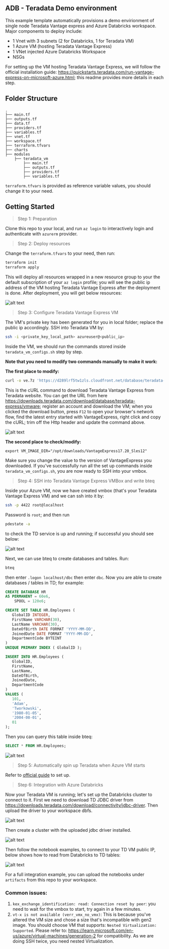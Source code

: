 ## ADB - Teradata Demo environment

This example template automatically provisions a demo envirionment of single node Teradata Vantage express and Azure Databricks workspace. Major components to deploy include:
- 1 Vnet with 3 subnets (2 for Databricks, 1 for Teradata VM)
- 1 Azure VM (hosting Teradata Vantage Express)
- 1 VNet injected Azure Databricks Workspace
- NSGs

For setting up the VM hosting Teradata Vantage Express, we will follow the official installation guide: https://quickstarts.teradata.com/run-vantage-express-on-microsoft-azure.html; this readme provides more details in each step.

## Folder Structure
    .
    ├── main.tf
    ├── outputs.tf
    ├── data.tf
    ├── providers.tf
    ├── variables.tf
    ├── vnet.tf
    ├── workspace.tf
    ├── terraform.tfvars
    ├── charts
    ├── modules
        ├── teradata_vm
            ├── main.tf
            ├── outputs.tf      
            ├── providers.tf
            ├── variables.tf

`terraform.tfvars` is provided as reference variable values, you should change it to your need.

## Getting Started

> Step 1: Preparation

Clone this repo to your local, and run `az login` to interactively login and authenticate with `azurerm` provider.

> Step 2: Deploy resources

Change the `terraform.tfvars` to your need, then run:
```bash
terraform init
terraform apply
```
This will deploy all resources wrapped in a new resource group to your the default subscription of your `az login` profile; you will see the public ip address of the VM hosting Teradata Vantage Express after the deployment is done. After deployment, you will get below resources:

![alt text](./charts/resources.png?raw=true)

> Step 3: Configure Teradata Vantage Express VM

The VM's private key has been generated for you in local folder; replace the public ip accordingly. SSH into Teradata VM by:
```bash
ssh -i <private_key_local_path> azureuser@<public_ip>
```

Inside the VM, we should run the commands stored inside `teradata_vm_configs.sh` step by step. 

**Note that you need to modify two commands manually to make it work:**

**The first place to modify:**

```bash
curl -o ve.7z 'https://d289lrf5tw1zls.cloudfront.net/database/teradata-express/VantageExpress17.20_Sles12_20220819081111.7z?Expires=1673417382&Signature=tiXioXzo0wg53m6ELyXenLwOeWPZFeYV4rAZIM3qw886SkkK67Pb8mHCr~jHza7FTrMfeZXTXtnis4x7WEbXsmQCfkRo2~zv97n9oE1kDiOVYRt7b61xORtPJPyVKMUs4mbebgJEl8gOAO-wqIWSmBs~mA4wZyb2X63dHcE70R2wyFHwwiiZzlcC-bb7wYuZe0emT4aTeGW6ndXXEKvGSK~OCIXx5uLNqboRAaIS0BksEOl8HjP6iYurue~kNkIGtlG3rW~XtBkfvL7hpTPG7RF1z7zvG1XXtMyxMfLXu-lt4JnCl4jodjGD8iszh6LZ28TubyIXz1y9kBYF-aq3mQ__&Key-Pair-Id=xxxxxxxx'
```

This is the cURL command to download Teradata Vantage Express from Teradata website. You can get the URL from here https://downloads.teradata.com/download/database/teradata-express/vmware; register an account and download the VM; when you clicked the download button, press `F12` to open your browser's network flow, find the latest entry started with VantageExpress, right click and copy the cURL; trim off the Http header and update the command above.

![alt text](./charts/cURL.png?raw=true)

**The second place to check/modify:**

`export VM_IMAGE_DIR="/opt/downloads/VantageExpress17.20_Sles12"`

Make sure you change the value to the version of VantageExpress you downloaded. If you've successfully run all the set up commands inside `teradata_vm_configs.sh`, you are now ready to SSH into your vmbox. 

> Step 4: SSH into Teradata Vantage Express VMBox and write bteq

Inside your Azure VM, now we have created vmbox (that's your Teradata Vantage Express VM) and we can ssh into it by:

```bash
ssh -p 4422 root@localhost
```
Password is `root`; and then run
```bash
pdestate -a
```
to check the TD service is up and running; if successful you should see below:

![alt text](./charts/validate-td-running.png?raw=true)

Next, we can use bteq to create databases and tables. Run:
```bash
bteq
```
then enter
`.logon localhost/dbc`
then enter `dbc`.
Now you are able to create databases / tables in TD; for example:

```sql
CREATE DATABASE HR
AS PERMANENT = 60e6,
    SPOOL = 120e6;
```

```sql
CREATE SET TABLE HR.Employees (
   GlobalID INTEGER,
   FirstName VARCHAR(30),
   LastName VARCHAR(30),
   DateOfBirth DATE FORMAT 'YYYY-MM-DD',
   JoinedDate DATE FORMAT 'YYYY-MM-DD',
   DepartmentCode BYTEINT
)
UNIQUE PRIMARY INDEX ( GlobalID );
```

```sql
INSERT INTO HR.Employees (
   GlobalID,
   FirstName,
   LastName,
   DateOfBirth,
   JoinedDate,
   DepartmentCode
)
VALUES (
   101,
   'Adam',
   'Tworkowski',
   '1980-01-05',
   '2004-08-01',
   01
);
```

Then you can query this table inside bteq:
```sql
SELECT * FROM HR.Employees;
```

![alt text](./charts/td-vm-bteq.png?raw=true)

> Step 5: Automatically spin up Teradata when Azure VM starts

Refer to [official guide](https://quickstarts.teradata.com/run-vantage-express-on-microsoft-azure.html#_optional_setup) to set up.

> Step 6: Integration with Azure Databricks

Now your Teradata VM is running; let's set up the Databricks cluster to connect to it. First we need to download TD JDBC driver from https://downloads.teradata.com/download/connectivity/jdbc-driver. Then upload the driver to your workspace dbfs.

![alt text](./charts/upload-driver.png?raw=true)

Then create a cluster with the uploaded jdbc driver installed.

![alt text](./charts/cluster.png?raw=true)

Then follow the notebook examples, to connect to your TD VM public IP, below shows how to read from Databricks to TD tables:

![alt text](./charts/adb-connection.png?raw=true)

For a full integration example, you can upload the notebooks under `artifacts` from this repo to your workspace.

### Common issues:

1. `kex_exchange_identification: read: Connection reset by peer`: you need to wait for the vmbox to start, try again in a few minutes.
2. `vt-x is not available (verr_vmx_no_vmx)`: This is because you've altered the VM size and chose a size that's incompatible with gen2 image. You should choose VM that supports: `Nested Virtualization: Supported`. Please refer to: https://learn.microsoft.com/en-us/azure/virtual-machines/generation-2 for compatibility. As we are doing SSH twice, you need nested Virtualization.
